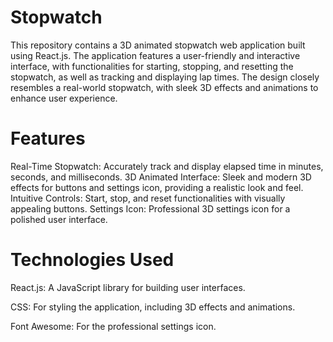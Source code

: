 # Stopwatch
This repository contains a 3D animated stopwatch web application built using React.js. The application features a user-friendly and interactive interface, with functionalities for starting, stopping, and resetting the stopwatch, as well as tracking and displaying lap times. The design closely resembles a real-world stopwatch, with sleek 3D effects and animations to enhance user experience.

# Features
Real-Time Stopwatch: Accurately track and display elapsed time in minutes, seconds, and milliseconds. 
3D Animated Interface: Sleek and modern 3D effects for buttons and settings icon, providing a realistic look and feel.
Intuitive Controls: Start, stop, and reset functionalities with visually appealing buttons.
Settings Icon: Professional 3D settings icon for a polished user interface.

# Technologies Used
React.js: A JavaScript library for building user interfaces.

CSS: For styling the application, including 3D effects and animations.

Font Awesome: For the professional settings icon.
